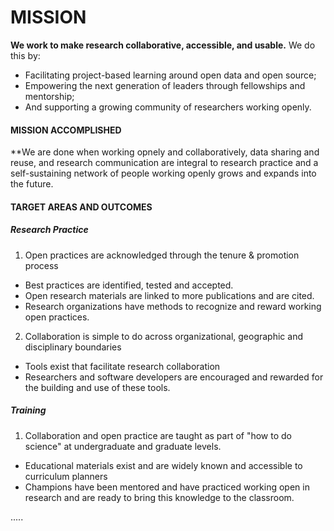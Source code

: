 # MISSION
**We work to make research collaborative, accessible, and usable.**
We do this by:
* Facilitating project-based learning around open data and open source;
* Empowering the next generation of leaders through fellowships and mentorship;
* And supporting a growing community of researchers working openly.

#### MISSION ACCOMPLISHED
**We are done when working opnely and collaboratively, data sharing and reuse, and research communication are integral to research practice and a self-sustaining network of people working openly grows and expands into the future.

#### TARGET AREAS AND OUTCOMES

##### Research Practice
1. Open practices are acknowledged through the tenure & promotion process
* Best practices are identified, tested and accepted.
* Open research materials are linked to more publications and are cited.
* Research organizations have methods to recognize and reward working open practices.

2. Collaboration is simple to do across organizational, geographic and disciplinary boundaries
* Tools exist that facilitate research collaboration
* Researchers and software developers are encouraged and rewarded for the building and use of these tools.

##### Training
1. Collaboration and open practice are taught as part of "how to do science" at undergraduate and graduate levels.
* Educational materials exist and are widely known and accessible to curriculum planners
* Champions have been mentored and have practiced working open in research and are ready to bring this knowledge to the classroom.

.....
